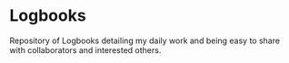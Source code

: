 Logbooks
========

Repository of Logbooks detailing my daily work and being easy to share with collaborators and interested others.
